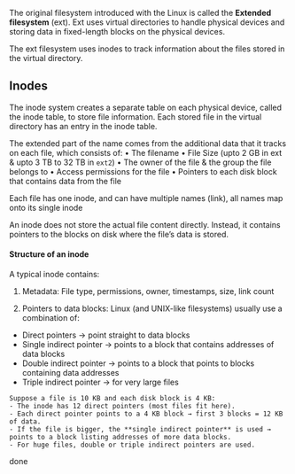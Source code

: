 The original filesystem introduced with the Linux is called the **Extended filesystem** (ext). Ext uses virtual directories to handle physical devices and storing data in fixed-length blocks on the physical devices.

The ext filesystem uses inodes to track information about the files stored in the virtual directory.

## Inodes

The inode system creates a separate table on each physical device, called the inode table, to store file information. Each stored file in the virtual directory has an entry in the inode table.

The extended part of the name comes from the additional data that it tracks on each file, which consists of:
• The filename
• File Size (upto 2 GB in ext & upto 3 TB to 32 TB in `ext2`)
• The owner of the file & the group the file belongs to
• Access permissions for the file
• Pointers to each disk block that contains data from the file

Each file has one inode, and can have multiple names (link), all names map onto its single inode

An inode does not store the actual file content directly. Instead, it contains pointers to the blocks on disk where the file’s data is stored.

#### Structure of an inode

A typical inode contains:

1. Metadata: File type, permissions, owner, timestamps, size, link count

2. Pointers to data blocks: Linux (and UNIX-like filesystems) usually use a combination of:

* Direct pointers → point straight to data blocks
* Single indirect pointer → points to a block that contains addresses of data blocks
* Double indirect pointer → points to a block that points to blocks containing data addresses
* Triple indirect pointer → for very large files

```ad-example
Suppose a file is 10 KB and each disk block is 4 KB:
- The inode has 12 direct pointers (most files fit here).
- Each direct pointer points to a 4 KB block → first 3 blocks = 12 KB of data.  
- If the file is bigger, the **single indirect pointer** is used → points to a block listing addresses of more data blocks.  
- For huge files, double or triple indirect pointers are used.
```

done